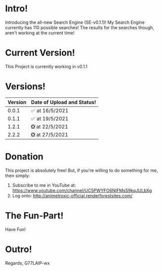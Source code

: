 # Intro!
Introducing the all-new Search Engine (SE-v0.1.1)!
My Search Engine currently has 110 possible searches!
The results for the searches though, aren't working at the current time!


# Current Version!
This Project is currently working in v0.1.1

# Versions!
| Version |  Date of Upload and Status! |
| ------- | ------------------ |
| 0.0.1  | :white_check_mark: at 16/5/2021 |
| 0.1.1  | :white_check_mark: at 19/5/2021 |
| 1.2.1  | :negative_squared_cross_mark: at 22/5/2021 |
| 2.2.2  | :negative_squared_cross_mark: at 27/5/2021 |

# Donation
This project is absolutely free! But, if you're willing to do something for me, then simply:

1) Subscribe to me in YouTube at: https://www.youtube.com/channel/UC5PWYFO6NIFMsS9kqJULbXg
2) Log onto: http://animetroxic-official.renderforestsites.com/

# The Fun-Part!
Have Fun!

# Outro!
Regards,
G77LAIP-wx
